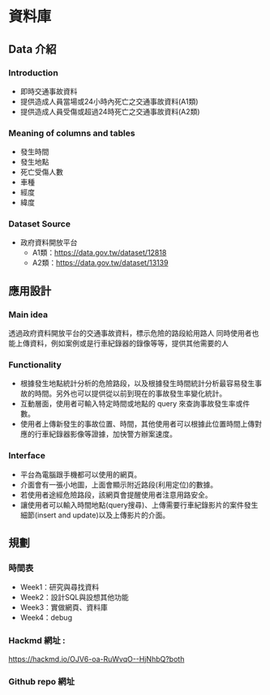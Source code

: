 # 資料庫
## Data 介紹
### Introduction
- 即時交通事故資料
- 提供造成人員當場或24小時內死亡之交通事故資料(A1類)
- 提供造成人員受傷或超過24時死亡之交通事故資料(A2類)
### Meaning of columns and tables
- 發生時間
- 發生地點
- 死亡受傷人數
- 車種
- 經度
- 緯度
### Dataset Source
- 政府資料開放平台
    - A1類：https://data.gov.tw/dataset/12818
    - A2類：https://data.gov.tw/dataset/13139

## 應用設計
### Main idea
透過政府資料開放平台的交通事故資料，標示危險的路段給用路人
同時使用者也能上傳資料，例如案例或是行車紀錄器的錄像等等，提供其他需要的人
### Functionality
- 根據發生地點統計分析的危險路段，以及根據發生時間統計分析最容易發生事故的時間。另外也可以提供從以前到現在的事故發生率變化統計。
- 互動層面，使用者可輸入特定時間或地點的 query 來查詢事故發生率或件數。
- 使用者上傳新發生的事故位置、時間，其他使用者可以根據此位置時間上傳對應的行車紀錄器影像等證據，加快警方辦案速度。
### Interface
- 平台為電腦跟手機都可以使用的網頁。
- 介面會有一張小地圖，上面會顯示附近路段(利用定位)的數據。
- 若使用者途經危險路段，該網頁會提醒使用者注意用路安全。
- 讓使用者可以輸入時間地點(query搜尋)、上傳需要行車紀錄影片的案件發生細節(insert and update)以及上傳影片的介面。

## 規劃
### 時間表
- Week1：研究與尋找資料
- Week2：設計SQL與設想其他功能
- Week3：實做網頁、資料庫
- Week4：debug

### Hackmd 網址 : 
https://hackmd.io/OJV6-oa-RuWvqO--HjNhbQ?both
### Github repo 網址
